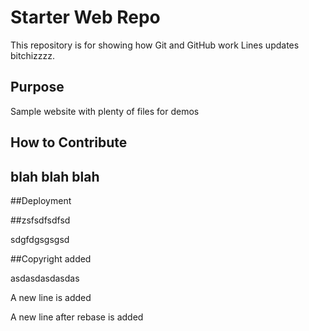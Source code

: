 # Starter Web Repo

This repository is for showing how Git and GitHub work
Lines updates bitchizzzz.
## Purpose

Sample website with plenty of files for demos

## How to Contribute

## blah blah blah

##Deployment

##zsfsdfsdfsd

sdgfdgsgsgsd

##Copyright added

asdasdasdasdas

A new line is added

A new line after rebase is added
